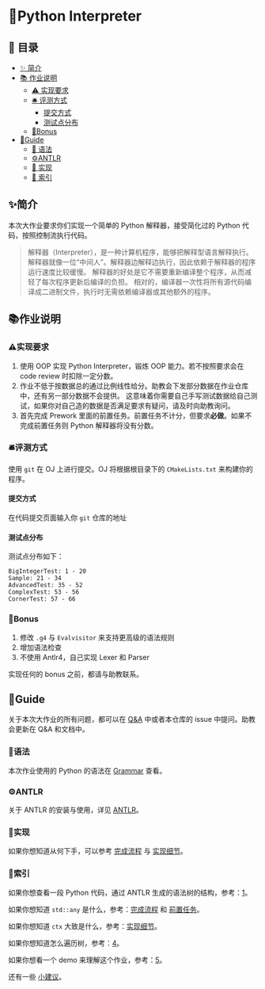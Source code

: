# 🐍Python Interpreter

## 🧾 目录

- [✨ 简介](#✨简介)
- [📚 作业说明](#📚作业说明)
  - [⚠️ 实现要求](#⚠️实现要求)
  - [🛎️ 评测方式](#🛎️评测方式)
    - [提交方式](#提交方式)
    - [测试点分布](#测试点分布)
  - [💎Bonus](#💎Bonus)
- [📝Guide](#📝Guide)
  - [📄 语法](#📄语法)
  - [⚙️ANTLR](#⚙️Antlr)
  - [🧪 实现](#🧪实现)
  - [📇 索引](#📇索引)

## ✨简介

本次大作业要求你们实现一个简单的 Python 解释器，接受简化过的 Python 代码，按照控制流执行代码。

> 解释器（Interpreter），是一种计算机程序，能够把解释型语言解释执行。
> 解释器就像一位“中间人”。解释器边解释边执行，因此依赖于解释器的程序运行速度比较缓慢。
> 解释器的好处是它不需要重新编译整个程序，从而减轻了每次程序更新后编译的负担。
> 相对的，编译器一次性将所有源代码编译成二进制文件，执行时无需依赖编译器或其他额外的程序。

## 📚作业说明

### ⚠️实现要求

1. 使用 OOP 实现 Python Interpreter，锻炼 OOP 能力。若不按照要求会在 code review 时扣除一定分数。
2. 作业不低于按数据总的通过比例线性给分。助教会下发部分数据在作业仓库中，还有另一部分数据不会提供。
   这意味着你需要自己手写测试数据给自己测试，如果你对自己造的数据是否满足要求有疑问，请及时向助教询问。
3. 首先完成 Prework 里面的前置任务。前置任务不计分，但要求**必做**。如果不完成前置任务则 Python 解释器将没有分数。

### 🛎️评测方式

使用 `git` 在 OJ 上进行提交。OJ 将根据根目录下的 `CMakeLists.txt` 来构建你的程序。

#### 提交方式

在代码提交页面输入你 `git` 仓库的地址

#### 测试点分布

测试点分布如下：

```text
BigIntegerTest: 1 - 20 
Sample: 21 - 34 
AdvancedTest: 35 - 52 
ComplexTest: 53 - 56 
CornerTest: 57 - 66 
```

### 💎Bonus

1. 修改 `.g4` 与 `Evalvisitor` 来支持更高级的语法规则
2. 增加语法检查
3. 不使用 Antlr4，自己实现 Lexer 和 Parser

实现任何的 bonus 之前，都请与助教联系。

## 📝Guide

关于本次大作业的所有问题，都可以在 [Q&A](https://notes.sjtu.edu.cn/s/wD8G6yIgw#) 中或者本仓库的 issue 中提问。助教会更新在 Q&A 和文档中。

### 📄语法

本次作业使用的 Python 的语法在 [Grammar](docs/grammar.md) 查看。

### ⚙️ANTLR

关于 ANTLR 的安装与使用，详见 [ANTLR](docs/antlr_guide.md)。

### 🧪实现

如果你想知道从何下手，可以参考 [完成流程](docs/workflow_details.md) 与 [实现细节](docs/implementation_details.md)。

### 📇索引

如果你想查看一段 Python 代码，通过 ANTLR 生成的语法树的结构，参考：[1](docs/antlr_guide.md#antlr-配置)。

如果你想知道 `std::any` 是什么，参考：[完成流程](docs/workflow_details.md) 和 [前置任务](Prework/README.md)。

如果你想知道 `ctx` 大致是什么，参考：[实现细节](docs/implementation_details.md)。

如果你想知道怎么遍历树，参考：[4](docs/workflow_details.md#step-4-完成-srcevalvisitorh)。

如果你想看一个 demo 来理解这个作业，参考：[5](https://github.com/ACMClassCourse-2021/Apple-Pie-Interpreter)。

还有一些 [小建议](docs/suggestions.md)。
